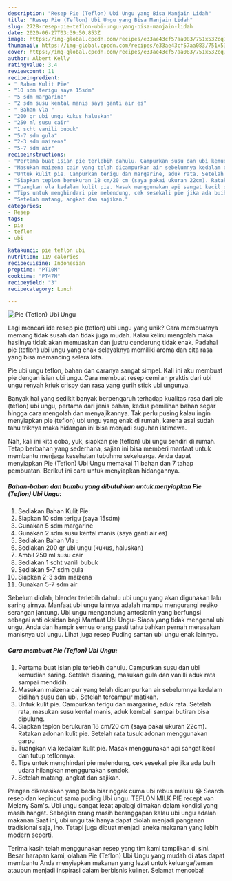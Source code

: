 ```yaml
---
description: "Resep Pie (Teflon) Ubi Ungu yang Bisa Manjain Lidah"
title: "Resep Pie (Teflon) Ubi Ungu yang Bisa Manjain Lidah"
slug: 2728-resep-pie-teflon-ubi-ungu-yang-bisa-manjain-lidah
date: 2020-06-27T03:39:50.853Z
image: https://img-global.cpcdn.com/recipes/e33ae43cf57aa083/751x532cq70/pie-teflon-ubi-ungu-foto-resep-utama.jpg
thumbnail: https://img-global.cpcdn.com/recipes/e33ae43cf57aa083/751x532cq70/pie-teflon-ubi-ungu-foto-resep-utama.jpg
cover: https://img-global.cpcdn.com/recipes/e33ae43cf57aa083/751x532cq70/pie-teflon-ubi-ungu-foto-resep-utama.jpg
author: Albert Kelly
ratingvalue: 3.4
reviewcount: 11
recipeingredient:
- " Bahan Kulit Pie"
- "10 sdm terigu saya 15sdm"
- "5 sdm margarine"
- "2 sdm susu kental manis saya ganti air es"
- " Bahan Vla "
- "200 gr ubi ungu kukus haluskan"
- "250 ml susu cair"
- "1 scht vanili bubuk"
- "5-7 sdm gula"
- "2-3 sdm maizena"
- "5-7 sdm air"
recipeinstructions:
- "Pertama buat isian pie terlebih dahulu. Campurkan susu dan ubi kemudian saring. Setelah disaring, masukan gula dan vanilli aduk rata sampai mendidih."
- "Masukan maizena cair yang telah dicampurkan air sebelumnya kedalam didihan susu dan ubi. Setelah tercampur matikan."
- "Untuk kulit pie. Campurkan terigu dan margarine, aduk rata. Setelah rata, masukan susu kental manis, aduk kembali sampai butiran bisa dipulung."
- "Siapkan teplon berukuran 18 cm/20 cm (saya pakai ukuran 22cm). Ratakan adonan kulit pie. Setelah rata tusuk adonan menggunakan garpu"
- "Tuangkan vla kedalam kulit pie. Masak menggunakan api sangat kecil dan tutup teflonnya."
- "Tips untuk menghindari pie melendung, cek sesekali pie jika ada buih udara hilangkan menggunakan sendok."
- "Setelah matang, angkat dan sajikan."
categories:
- Resep
tags:
- pie
- teflon
- ubi

katakunci: pie teflon ubi 
nutrition: 119 calories
recipecuisine: Indonesian
preptime: "PT10M"
cooktime: "PT47M"
recipeyield: "3"
recipecategory: Lunch

---
```



![Pie (Teflon) Ubi Ungu](https://img-global.cpcdn.com/recipes/e33ae43cf57aa083/751x532cq70/pie-teflon-ubi-ungu-foto-resep-utama.jpg)

Lagi mencari ide resep pie (teflon) ubi ungu yang unik? Cara membuatnya memang tidak susah dan tidak juga mudah. Kalau keliru mengolah maka hasilnya tidak akan memuaskan dan justru cenderung tidak enak. Padahal pie (teflon) ubi ungu yang enak selayaknya memiliki aroma dan cita rasa yang bisa memancing selera kita.

Pie ubi ungu teflon, bahan dan caranya sangat simpel. Kali ini aku membuat pie dengan isian ubi ungu. Cara membuat resep cemilan praktis dari ubi ungu renyah kriuk crispy dan rasa yang gurih stick ubi ungunya.

Banyak hal yang sedikit banyak berpengaruh terhadap kualitas rasa dari pie (teflon) ubi ungu, pertama dari jenis bahan, kedua pemilihan bahan segar hingga cara mengolah dan menyajikannya. Tak perlu pusing kalau ingin menyiapkan pie (teflon) ubi ungu yang enak di rumah, karena asal sudah tahu triknya maka hidangan ini bisa menjadi suguhan istimewa.


Nah, kali ini kita coba, yuk, siapkan pie (teflon) ubi ungu sendiri di rumah. Tetap berbahan yang sederhana, sajian ini bisa memberi manfaat untuk membantu menjaga kesehatan tubuhmu sekeluarga. Anda dapat menyiapkan Pie (Teflon) Ubi Ungu memakai 11 bahan dan 7 tahap pembuatan. Berikut ini cara untuk menyiapkan hidangannya.

<!--inarticleads1-->

##### Bahan-bahan dan bumbu yang dibutuhkan untuk menyiapkan Pie (Teflon) Ubi Ungu:

1. Sediakan  Bahan Kulit Pie:
1. Siapkan 10 sdm terigu (saya 15sdm)
1. Gunakan 5 sdm margarine
1. Gunakan 2 sdm susu kental manis (saya ganti air es)
1. Sediakan  Bahan Vla :
1. Sediakan 200 gr ubi ungu (kukus, haluskan)
1. Ambil 250 ml susu cair
1. Sediakan 1 scht vanili bubuk
1. Sediakan 5-7 sdm gula
1. Siapkan 2-3 sdm maizena
1. Gunakan 5-7 sdm air


Sebelum diolah, blender terlebih dahulu ubi ungu yang akan digunakan lalu saring airnya. Manfaat ubi ungu lainnya adalah mampu mengurangi resiko serangan jantung. Ubi ungu mengandung antosianin yang berfungsi sebagai anti oksidan bagi Manfaat Ubi Ungu- Siapa yang tidak mengenal ubi ungu, Anda dan hampir semua orang pasti tahu bahkan pernah merasakan manisnya ubi ungu. Lihat juga resep Puding santan ubi ungu enak lainnya. 

<!--inarticleads2-->

##### Cara membuat Pie (Teflon) Ubi Ungu:

1. Pertama buat isian pie terlebih dahulu. Campurkan susu dan ubi kemudian saring. Setelah disaring, masukan gula dan vanilli aduk rata sampai mendidih.
1. Masukan maizena cair yang telah dicampurkan air sebelumnya kedalam didihan susu dan ubi. Setelah tercampur matikan.
1. Untuk kulit pie. Campurkan terigu dan margarine, aduk rata. Setelah rata, masukan susu kental manis, aduk kembali sampai butiran bisa dipulung.
1. Siapkan teplon berukuran 18 cm/20 cm (saya pakai ukuran 22cm). Ratakan adonan kulit pie. Setelah rata tusuk adonan menggunakan garpu
1. Tuangkan vla kedalam kulit pie. Masak menggunakan api sangat kecil dan tutup teflonnya.
1. Tips untuk menghindari pie melendung, cek sesekali pie jika ada buih udara hilangkan menggunakan sendok.
1. Setelah matang, angkat dan sajikan.


Pengen dikreasikan yang beda biar nggak cuma ubi rebus melulu 😂 Search resep dan kepincut sama puding Ubi ungu. TEFLON MILK PIE recept van Melany Sam&#39;s. Ubi ungu sangat lezat apalagi dimakan dalam kondisi yang masih hangat. Sebagian orang masih beranggapan kalau ubi ungu adalah makanan Saat ini, ubi ungu tak hanya dapat diolah menjadi panganan tradisional saja, lho. Tetapi juga dibuat menjadi aneka makanan yang lebih modern seperti. 

Terima kasih telah menggunakan resep yang tim kami tampilkan di sini. Besar harapan kami, olahan Pie (Teflon) Ubi Ungu yang mudah di atas dapat membantu Anda menyiapkan makanan yang lezat untuk keluarga/teman ataupun menjadi inspirasi dalam berbisnis kuliner. Selamat mencoba!
